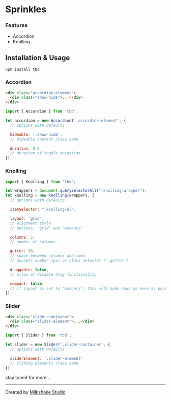 # Sprinkles

### Features

* Accordion
* Knolling

## Installation & Usage

```
npm install tbd
```

### Accordion

``` html
<div class="accordion-element">
  <div class="show-hide">...</div>
</div>
```

``` js
import { Accordion } from 'tbd';

let accordion = new Accordion('.accordion-element', {
  // options with defaults

  hideable: '.show-hide',
  // hideable content class name

  duration: 0.5
  // duration of toggle animation
});
```

### Knolling

``` js
import { Knolling } from 'tbd';

let wrappers = document.querySelectorAll(".knolling-wrapper");
let knolling = new Knolling(wrappers, {
  // options with defaults

  itemSelector: ".knolling-el",

  layout: 'grid',
  // alignment style
  // options: 'grid' and 'masonry'

  columns: 3,
  // number of columns

  gutter: 30,
  // space between columns and rows
  // accepts number (px) or class selector ('.gutter')

  draggable: false,
  // allow or disable drag functionality

  compact: false,
  // if layout is set to 'masonry', this will make rows as even as possible
});
```

### Slider

```html
<div class="slider-container">
  <div class="slider-element">...</div>
</div>
```

``` js
import { Slider } from 'tbd';

let slider = new Slider('.slider-container', {
  // options with defaults

  sliderElement: '.slider-element'
  // sliding elements class name
})
```

stay tuned for more ...

---

Created by [Milkshake Studio](https://milkshake.studio/)